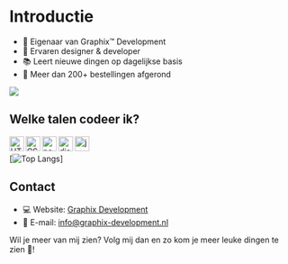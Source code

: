 # Introductie

- 👑 Eigenaar van Graphix™ Development
- 🔧 Ervaren designer & developer 
- 📚 Leert nieuwe dingen op dagelijkse basis
- 🛒 Meer dan 200+ bestellingen afgerond

<img src="https://github-readme-stats.vercel.app/api?username=GraphixDevelopment&show_icons=true" />

## Welke talen codeer ik?

<img align="left" alt="HTML" width="26px" src="https://upload.wikimedia.org/wikipedia/commons/thumb/3/38/HTML5_Badge.svg/600px-HTML5_Badge.svg.png" />
<img align="left" alt="CSS" width="26px" src="https://www.pngkey.com/png/full/347-3470911_css3-html-css-js-logo-white.png" />
<img align="left" alt="node.js" width="26px" src="https://i.imgur.com/tYLFZBh.png" /> 
<img align="left" alt="discord.js" width="26px" src="https://i.imgur.com/SI1DZf3.png" />
<img align="left" alt="js" width="26px" src="https://i.imgur.com/3u1wzwE.png" />
<p>&nbsp;</p> 

[![Top Langs](https://github-readme-stats.vercel.app/api/top-langs/?username=GraphixDevelopment&layout=compact)]

## Contact

* 💻 Website: [Graphix Development](https://graphix-development.nl/)
* 📨 E-mail: info@graphix-development.nl

Wil je meer van mij zien? Volg mij dan en zo kom je meer leuke dingen te zien 🤩!
